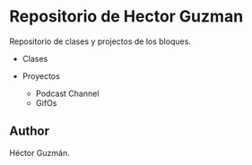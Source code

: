 # Repositorio de Hector Guzman

Repositorio de clases y projectos de los bloques.

- Clases

- Proyectos
    - Podcast Channel
    - GifOs

## Author

Héctor Guzmán. 
